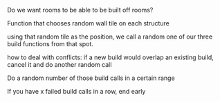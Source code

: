 
Do we want rooms to be able to be built off rooms?

Function that chooses random wall tile on each structure 

using that random tile as the position, we call a random one of our three build functions 
from that spot.

how to deal with conflicts:
if a new build would overlap an existing build, cancel it and do another random call
 

Do a random number of those build calls in a certain range

If you have x failed build calls in a row, end early
